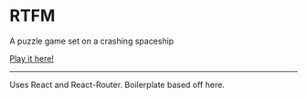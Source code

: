 # RTFM

A puzzle game set on a crashing spaceship

[Play it here!](google.com)

---

Uses React and React-Router.
Boilerplate based off here.

